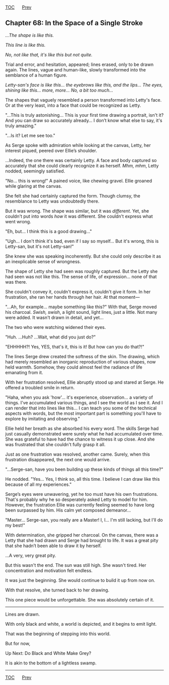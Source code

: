 [TOC](../readme.md)&nbsp;&nbsp;&nbsp;&nbsp;&nbsp;&nbsp;[Prev](index_split_043.md)&nbsp;&nbsp;&nbsp;&nbsp;&nbsp;&nbsp;



## Chapter 68: In the Space of a Single Stroke

*...The shape is like this.*

*This line is like this.*

*No, not like that, it's like this but not quite.*

Trial and error, and hesitation, appeared; lines erased, only to be
drawn again. The lines, vague and human-like, slowly transformed into
the semblance of a human figure.

*Letty-san's face is like this... the eyebrows like this, and the
lips... The eyes, shining like this... more, more... No, a bit too
much...*

The shapes that vaguely resembled a person transformed into Letty's
face. Or at the very least, into a face that could be recognized as
Letty.

"...This is truly astonishing... This is your first time drawing a
portrait, isn't it? And you can draw so accurately already… I don’t know
what else to say, it's truly amazing."

"...Is it? Let me see too."

As Serge spoke with admiration while looking at the canvas, Letty, her
interest piqued, peered over Ellie’s shoulder.

...Indeed, the one there was certainly Letty. A face and body captured
so accurately that she could clearly recognize it as herself. *Mhm,
mhm*, Letty nodded, seemingly satisfied.

"No... this is wrong!" A pained voice, like chewing gravel. Ellie
groaned while glaring at the canvas.

She felt she had certainly captured the form. Though clumsy, the
resemblance to Letty was undoubtedly there.

But it was wrong. The shape was similar, but it was *different*. Yet,
she couldn't put into words *how* it was different. She couldn't express
what went wrong.

"Eh, but... I think this is a good drawing..."

"Ugh... I don't think it's bad, even if I say so myself... But it's
wrong, this is Letty-san, but it's not Letty-san!"

She knew she was speaking incoherently. But she could only describe it
as an inexplicable sense of wrongness.

The shape of Letty she had seen was roughly captured. But the Letty she
had seen was not like this. The sense of life, of expression… none of
that was there.

She couldn't convey it, couldn't express it, couldn't give it form. In
her frustration, she ran her hands through her hair. At that moment—

"...Ah, for example... maybe something like this?" With that, Serge
moved his charcoal. *Swish, swish*, a light sound, light lines, just a
little. Not many were added. It wasn't drawn in detail, and yet...

The two who were watching widened their eyes.

"Huh. ...Huh? ...Wait, what did you just do?"

"EHHHHH?! Yes, YES, that's it, this is it! But how can you do that?!"

The lines Serge drew created the softness of the skin. The drawing,
which had merely resembled an inorganic reproduction of various shapes,
now held warmth. Somehow, they could almost feel the radiance of life
emanating from it.

With her frustration resolved, Ellie abruptly stood up and stared at
Serge. He offered a troubled smile in return.

"Haha, when you ask 'how'... it's experience, observation... a variety
of things. I've accumulated various things, and I see the world as I see
it. And I can render that into lines like this... I can teach you some
of the technical aspects with words, but the most important part is
something you'll have to explore by imitating and observing."

Ellie held her breath as she absorbed his every word. The skills Serge
had just casually demonstrated were surely what he had accumulated over
time. She was grateful to have had the chance to witness it up close.
And she was frustrated that she couldn't fully grasp it all.

Just as one frustration was resolved, another came. Surely, when this
frustration disappeared, the next one would arrive.

"...Serge-san, have you been building up these kinds of things all this
time?"

He nodded. "Yes... Yes, I think so, all this time. I believe I can draw
like this because of all my experiences."

Serge’s eyes were unwavering, yet he too must have his own frustrations.
That's probably why he so desperately asked Letty to model for him.
However, the frustration Ellie was currently feeling seemed to have long
been surpassed by him. His calm yet composed demeanor...

"Master... Serge-san, you really are a Master! I, I... I'm still
lacking, but I'll do my best!"

With determination, she gripped her charcoal. On the canvas, there was a
Letty that she had drawn and Serge had brought to life. It was a great
pity that she hadn’t been able to draw it by herself.

...A very, very great pity.

But this wasn't the end. The sun was still high. She wasn't tired. Her
concentration and motivation felt endless.

It was just the beginning. She would continue to build it up from now
on.

With that resolve, she turned back to her drawing.

This one piece would be unforgettable. She was absolutely certain of it.

------------------------------------------------------------------------

Lines are drawn.

With only black and white, a world is depicted, and it begins to emit
light.

That was the beginning of stepping into this world.

But for now,

Up Next: Do Black and White Make Grey?

It is akin to the bottom of a lightless swamp.


---
[TOC](../readme.md)&nbsp;&nbsp;&nbsp;&nbsp;&nbsp;&nbsp;[Prev](index_split_043.md)&nbsp;&nbsp;&nbsp;&nbsp;&nbsp;&nbsp;

